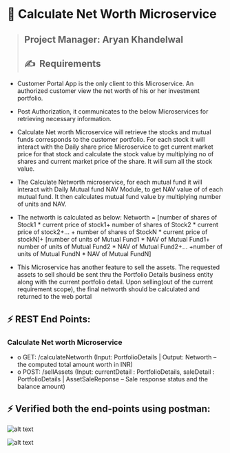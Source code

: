 # 👣 **Calculate Net Worth Microservice**

>## **Project Manager: Aryan Khandelwal**
>## ✍&nbsp; Requirements

- Customer Portal App is the only client to this Microservice. An authorized customer view the net worth of his or her investment portfolio.

- Post Authorization, it communicates to the below Microservices for retrieving necessary information.

- Calculate Net worth Microservice will retrieve the stocks and mutual funds corresponds to the customer portfolio. For each stock it will interact with the Daily share price Microservice to get current market price for that stock and calculate the stock value by multiplying no of shares and current market price of the share. It will sum all the stock value.

- The Calculate Networth microservice, for each mutual fund it will interact with Daily Mutual fund NAV Module, to get NAV value of of each mutual fund. It then calculates mutual fund value by multiplying number of units and NAV.

- The networth is calculated as below: Networth = [number of shares of Stock1 * current price of stock1+ number of shares of Stock2 * current price of stock2+… + number of shares of StockN * current price of stockN]+ [number of units of Mutual Fund1 * NAV of Mutual Fund1+ number of units of Mutual Fund2 * NAV of Mutual Fund2+… +number of units of Mutual FundN * NAV of Mutual FundN]

- This Microservice has another feature to sell the assets. The requested assets to sell should be sent thru the Portfolio Details business entity along with the current portfolio detail. Upon selling(out of the current requirement scope), the final networth should be calculated and returned to the web portal 

 ## ⚡ REST End Points: 
 ### Calculate Net worth Microservice 
 
 - o GET: /calculateNetworth (Input: PortfolioDetails | Output: Networth – the computed total amount worth in INR) 
 - o POST: /sellAssets (Input: currentDetail : PortfolioDetails, saleDetail : PortfolioDetails | AssetSaleReponse – Sale response status and the balance amount)

## ⚡ Verified both the end-points using postman:

![alt text](<https://github.com/ryan3142/PortfolioManagement/blob/main/Calculate%20Net%20Worth%20Microservice/Module_3/Screenshots/calculateNetWorth.png>)

![alt text](<https://github.com/ryan3142/PortfolioManagement/blob/main/Calculate%20Net%20Worth%20Microservice/Module_3/Screenshots/sellAsset.png>)
